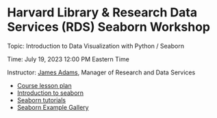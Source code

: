 # Harvard Library & Research Data Services (RDS) Seaborn Workshop

Topic: Introduction to Data Visualization with Python / Seaborn

Time: July 19, 2023 12:00 PM Eastern Time

Instructor: [James Adams](https://www.hks.harvard.edu/faculty-research/library-knowledge-services/about-contact#adams:~:text=connect%20you%20appropriately.-,James%20Adams,-%2C%20Manager%20of%20Research), Manager of Research and Data Services

- [Course lesson plan](https://rpubs.com/jladams/seaborn-intro)
- [Introduction to seaborn](https://seaborn.pydata.org/tutorial/introduction)
- [Seaborn tutorials](https://seaborn.pydata.org/tutorial.html)
- [Seaborn Example Gallery](https://seaborn.pydata.org/examples/index.html)

